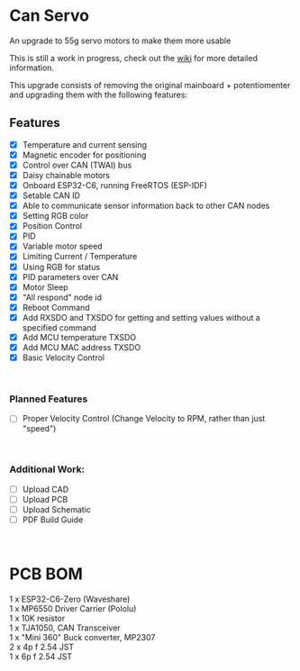 # Can Servo
An upgrade to 55g servo motors to make them more usable

This is still a work in progress, check out the [wiki](https://github.com/Shane-Wood-TL/CAN_Servo/wiki) for more detailed information.

This upgrade consists of removing the original mainboard + potentiomenter and upgrading them with the following features:
## Features
- [x] Temperature and current sensing
- [x] Magnetic encoder for positioning
- [x] Control over CAN (TWAI) bus
- [x] Daisy chainable motors
- [x] Onboard ESP32-C6, running FreeRTOS (ESP-IDF)
- [x] Setable CAN ID
- [x] Able to communicate sensor information back to other CAN nodes
- [x] Setting RGB color
- [x] Position Control
- [x] PID
- [X] Variable motor speed
- [X] Limiting Current / Temperature
- [X] Using RGB for status
- [X] PID parameters over CAN
- [X] Motor Sleep
- [X] "All respond" node id
- [X] Reboot Command
- [X] Add RXSDO and TXSDO for getting and setting values without a specified command
- [X] Add MCU temperature TXSDO
- [X] Add MCU MAC address TXSDO
- [X] Basic Velocity Control
<br>

### Planned Features
- [ ] Proper Velocity Control (Change Velocity to RPM, rather than just "speed")

<br>

### Additional Work:
- [ ] Upload CAD
- [ ] Upload PCB
- [ ] Upload Schematic
- [ ] PDF Build Guide
<br>

# PCB BOM
1 x ESP32-C6-Zero (Waveshare) <br>
1 x MP6550 Driver Carrier (Pololu)<br>
1 x 10K resistor<br>
1 x TJA1050, CAN Transceiver<br>
1 x "Mini 360" Buck converter, MP2307<br>
2 x 4p f 2.54 JST<br>
1 x 6p f 2.54 JST<br>
